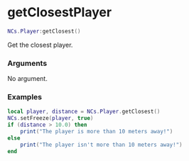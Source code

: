 # getClosestPlayer  

```lua
NCs.Player:getClosest()
```
Get the closest player.

### Arguments
No argument.

### Examples
```lua
local player, distance = NCs.Player.getClosest()
NCs.setFreeze(player, true)
if (distance > 10.0) then
    print("The player is more than 10 meters away!")
else
    print("The player isn't more than 10 meters away!")
end 
```